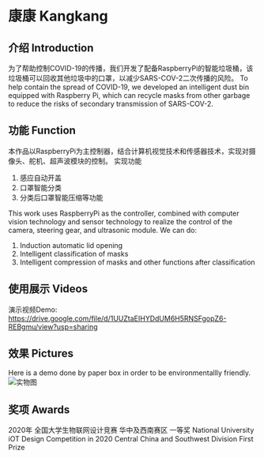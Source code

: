 # 康康 Kangkang

## 介绍 Introduction
为了帮助控制COVID-19的传播，我们开发了配备RaspberryPi的智能垃圾桶，该垃圾桶可以回收其他垃圾中的口罩，以减少SARS-COV-2二次传播的风险。
To help contain the spread of COVID-19, we developed an intelligent dust bin equipped with Raspberry Pi, which can recycle masks from other garbage to reduce the risks of secondary transmission of SARS-COV-2. 

## 功能 Function

本作品以RaspberryPi为主控制器，结合计算机视觉技术和传感器技术，实现对摄像头、舵机、超声波模块的控制。
实现功能
1. 感应自动开盖
2. 口罩智能分类
3. 分类后口罩智能压缩等功能

This work uses RaspberryPi as the  controller, combined with computer vision technology and sensor technology to realize the control of the camera, steering gear, and ultrasonic module. We can do: 
1. Induction automatic lid opening
2. Intelligent classification of masks
3. Intelligent compression of masks and other functions after classification

## 使用展示 Videos

演示视频Demo: https://drive.google.com/file/d/1UUZtaEIHYDdUM6H5RNSFgopZ6-REBgmu/view?usp=sharing

## 效果 Pictures

Here is a demo done by paper box in order to be environmentallly friendly.
![实物图](https://cdn.jsdelivr.net/gh/growvv/image-bed/images/20201009151224.png)

## 奖项 Awards

2020年 全国大学生物联网设计竞赛 华中及西南赛区 一等奖
National University iOT Design Competition in 2020  Central China and Southwest Division  First Prize
